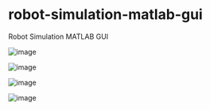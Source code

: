 # robot-simulation-matlab-gui
Robot Simulation MATLAB GUI

![image](https://github.com/user-attachments/assets/bab5053f-2b8e-463c-bdd6-c20759affca9)

![image](https://github.com/user-attachments/assets/82a19678-384d-4744-aeb8-ec8e2c3f7899)

![image](https://github.com/user-attachments/assets/b30defce-6846-4943-a9c9-ec1dfcff4753)

![image](https://github.com/user-attachments/assets/826f94be-f02a-4857-8d8d-60f1e426874c)
